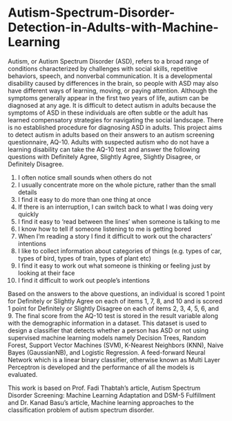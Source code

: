 # Autism-Spectrum-Disorder-Detection-in-Adults-with-Machine-Learning
Autism, or Autism Spectrum Disorder (ASD), refers to a broad range of conditions characterized by challenges with social skills, repetitive behaviors, speech, and nonverbal communication. It is a developmental disability caused by differences in the brain, so people with ASD may also have different ways of learning, moving, or paying attention.
Although the symptoms generally appear in the first two years of life, autism can be diagnosed at any age. It is difficult to detect autism in adults because the symptoms of ASD in these individuals are often subtle or the adult has learned compensatory strategies for navigating the social landscape. There is no established procedure for diagnosing ASD in adults.
This project aims to detect autism in adults based on their answers to an autism screening questionnaire, AQ-10. Adults with suspected autism who do not have a learning disability can take the AQ-10 test and answer the following questions with Definitely Agree, Slightly Agree, Slightly Disagree, or Definitely Disagree.
1. 	I often notice small sounds when others do not
2. 	I usually concentrate more on the whole picture, rather than the small details
3. 	I find it easy to do more than one thing at once
4. 	If there is an interruption, I can switch back to what I was doing very quickly
5. 	I find it easy to ‘read between the lines’ when someone is talking to me
6. 	I know how to tell if someone listening to me is getting bored
7. 	When I’m reading a story I find it difficult to work out the characters’ intentions
8. 	I like to collect information about categories of things (e.g. types of car, types of bird, types of train, types of plant etc)
9. 	I find it easy to work out what someone is thinking or feeling just by looking at their face
10.  I find it difficult to work out people’s intentions

Based on the answers to the above questions, an individual is scored 1 point for Definitely or Slightly Agree on each of items 1, 7, 8, and 10 and is scored 1 point for Definitely or Slightly Disagree on each of items 2, 3, 4, 5, 6, and 9. The final score from the AQ-10 test is stored in the result variable along with the demographic information in a dataset.
This dataset is used to design a classifier that detects whether a person has ASD or not using supervised machine learning models namely Decision Trees, Random Forest, Support Vector Machines (SVM), K-Nearest Neighbors (KNN), Naive Bayes (GaussianNB), and Logistic Regression. A feed-forward Neural Network which is a linear binary classifier, otherwise known as Multi Layer Perceptron is developed and the performance of all the models is evaluated.

This work is based on Prof. Fadi Thabtah’s article, Autism Spectrum Disorder Screening: Machine Learning Adaptation and DSM-5 Fulfillment and Dr. Kanad Basu’s article, Machine learning approaches to the classification problem of autism spectrum disorder.

